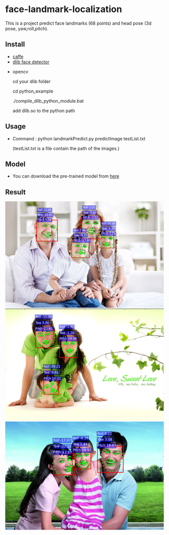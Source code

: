 # face-landmark-localization
This is a project predict face landmarks (68 points) and head pose (3d pose, yaw,roll,pitch).


## Install
- [caffe](https://github.com/BVLC/caffe)
- [dlib face detector](http://dlib.net/)<p>
- opencv<p>
cd your dlib folder<p>
cd python_example<p>
./compile_dlib_python_module.bat<p>
 add dlib.so to the python path<p>

## Usage

- Command : python landmarkPredict.py predictImage  testList.txt<p>
(testList.txt is a file contain the path of the images.)


## Model

- You can download the pre-trained model from [here](http://pan.baidu.com/s/1mhf274c) 

## Result
![](result/1.png)
![](result/2.png)
![](result/3.png)
